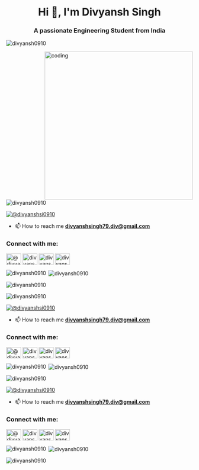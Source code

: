 
<h1 align="center">Hi 👋, I'm Divyansh Singh</h1>
<h3 align="center">A passionate Engineering Student from India</h3>

<p align="left"> <img src="https://komarev.com/ghpvc/?username=divyansh0910&label=Profile%20views&color=0e75b6&style=flat" alt="divyansh0910" /> </p>
<img align="right" alt="coding" width="400" src="https://github.com/user-attachments/assets/3e1512e0-f8e6-49d0-9887-fd80f81c90cf">


<p align="left"> <img src="https://komarev.com/ghpvc/?username=divyansh0910&label=Profile%20views&color=0e75b6&style=flat" alt="divyansh0910" /> </p>

<p align="left"> <a href="https://twitter.com/@divyanshsi0910" target="blank"><img src="https://img.shields.io/twitter/follow/@divyanshsi0910?logo=twitter&style=for-the-badge" alt="@divyanshsi0910" /></a> </p>

- 📫 How to reach me **divyanshsingh79.div@gmail.com**

<h3 align="left">Connect with me:</h3>
<p align="left">
<a href="https://twitter.com/@divyanshsi0910" target="blank"><img align="center" src="https://raw.githubusercontent.com/rahuldkjain/github-profile-readme-generator/master/src/images/icons/Social/twitter.svg" alt="@divyanshsi0910" height="30" width="40" /></a>
<a href="https://linkedin.com/in/divyansh singh" target="blank"><img align="center" src="https://raw.githubusercontent.com/rahuldkjain/github-profile-readme-generator/master/src/images/icons/Social/linked-in-alt.svg" alt="divyansh singh" height="30" width="40" /></a>
<a href="https://instagram.com/divyanshsingh0910" target="blank"><img align="center" src="https://raw.githubusercontent.com/rahuldkjain/github-profile-readme-generator/master/src/images/icons/Social/instagram.svg" alt="divyanshsingh0910" height="30" width="40" /></a>
<a href="https://discord.gg/divyansh_0910" target="blank"><img align="center" src="https://raw.githubusercontent.com/rahuldkjain/github-profile-readme-generator/master/src/images/icons/Social/discord.svg" alt="divyansh_0910" height="30" width="40" /></a>
</p>

<p><img align="left" src="https://github-readme-stats.vercel.app/api/top-langs?username=divyansh0910&show_icons=true&locale=en&layout=compact" alt="divyansh0910" /></p>

<p>&nbsp;<img align="center" src="https://github-readme-stats.vercel.app/api?username=divyansh0910&show_icons=true&locale=en" alt="divyansh0910" /></p>

<p><img align="center" src="https://github-readme-streak-stats.herokuapp.com/?user=divyansh0910&" alt="divyansh0910" /></p>


<p align="left"> <img src="https://komarev.com/ghpvc/?username=divyansh0910&label=Profile%20views&color=0e75b6&style=flat" alt="divyansh0910" /> </p>

<p align="left"> <a href="https://twitter.com/@divyanshsi0910" target="blank"><img src="https://img.shields.io/twitter/follow/@divyanshsi0910?logo=twitter&style=for-the-badge" alt="@divyanshsi0910" /></a> </p>

- 📫 How to reach me **divyanshsingh79.div@gmail.com**

<h3 align="left">Connect with me:</h3>
<p align="left">
<a href="https://twitter.com/@divyanshsi0910" target="blank"><img align="center" src="https://raw.githubusercontent.com/rahuldkjain/github-profile-readme-generator/master/src/images/icons/Social/twitter.svg" alt="@divyanshsi0910" height="30" width="40" /></a>
<a href="https://linkedin.com/in/divyansh singh" target="blank"><img align="center" src="https://raw.githubusercontent.com/rahuldkjain/github-profile-readme-generator/master/src/images/icons/Social/linked-in-alt.svg" alt="divyansh singh" height="30" width="40" /></a>
<a href="https://instagram.com/divyanshsingh0910" target="blank"><img align="center" src="https://raw.githubusercontent.com/rahuldkjain/github-profile-readme-generator/master/src/images/icons/Social/instagram.svg" alt="divyanshsingh0910" height="30" width="40" /></a>
<a href="https://discord.gg/divyansh_0910" target="blank"><img align="center" src="https://raw.githubusercontent.com/rahuldkjain/github-profile-readme-generator/master/src/images/icons/Social/discord.svg" alt="divyansh_0910" height="30" width="40" /></a>
</p>

<p><img align="left" src="https://github-readme-stats.vercel.app/api/top-langs?username=divyansh0910&show_icons=true&locale=en&layout=compact" alt="divyansh0910" /></p>

<p>&nbsp;<img align="center" src="https://github-readme-stats.vercel.app/api?username=divyansh0910&show_icons=true&locale=en" alt="divyansh0910" /></p>

<p><img align="center" src="https://github-readme-streak-stats.herokuapp.com/?user=divyansh0910&" alt="divyansh0910" /></p>


<p align="left"> <a href="https://twitter.com/@divyanshsi0910" target="blank"><img src="https://img.shields.io/twitter/follow/@divyanshsi0910?logo=twitter&style=for-the-badge" alt="@divyanshsi0910" /></a> </p>

- 📫 How to reach me **divyanshsingh79.div@gmail.com**

<h3 align="left">Connect with me:</h3>
<p align="left">
<a href="https://twitter.com/@divyanshsi0910" target="blank"><img align="center" src="https://raw.githubusercontent.com/rahuldkjain/github-profile-readme-generator/master/src/images/icons/Social/twitter.svg" alt="@divyanshsi0910" height="30" width="40" /></a>
<a href="https://linkedin.com/in/divyansh singh" target="blank"><img align="center" src="https://raw.githubusercontent.com/rahuldkjain/github-profile-readme-generator/master/src/images/icons/Social/linked-in-alt.svg" alt="divyansh singh" height="30" width="40" /></a>
<a href="https://instagram.com/divyanshsingh0910" target="blank"><img align="center" src="https://raw.githubusercontent.com/rahuldkjain/github-profile-readme-generator/master/src/images/icons/Social/instagram.svg" alt="divyanshsingh0910" height="30" width="40" /></a>
<a href="https://discord.gg/divyansh_0910" target="blank"><img align="center" src="https://raw.githubusercontent.com/rahuldkjain/github-profile-readme-generator/master/src/images/icons/Social/discord.svg" alt="divyansh_0910" height="30" width="40" /></a>
</p>

<p><img align="left" src="https://github-readme-stats.vercel.app/api/top-langs?username=divyansh0910&show_icons=true&locale=en&layout=compact" alt="divyansh0910" /></p>

<p>&nbsp;<img align="center" src="https://github-readme-stats.vercel.app/api?username=divyansh0910&show_icons=true&locale=en" alt="divyansh0910" /></p>

<p><img align="center" src="https://github-readme-streak-stats.herokuapp.com/?user=divyansh0910&" alt="divyansh0910" /></p>
